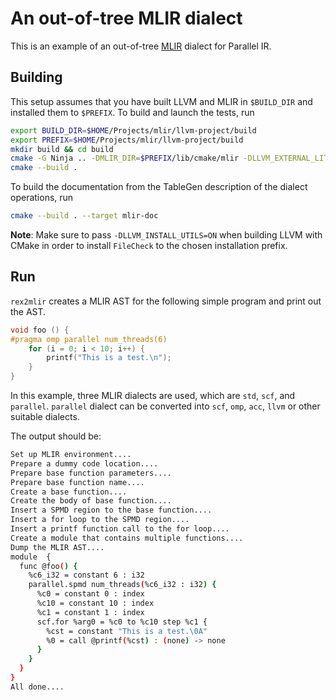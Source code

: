 # An out-of-tree MLIR dialect

This is an example of an out-of-tree [MLIR](https://mlir.llvm.org/) dialect for Parallel IR.

## Building

This setup assumes that you have built LLVM and MLIR in `$BUILD_DIR` and installed them to `$PREFIX`. To build and launch the tests, run
```bash
export BUILD_DIR=$HOME/Projects/mlir/llvm-project/build
export PREFIX=$HOME/Projects/mlir/llvm-project/build
mkdir build && cd build
cmake -G Ninja .. -DMLIR_DIR=$PREFIX/lib/cmake/mlir -DLLVM_EXTERNAL_LIT=$BUILD_DIR/bin/llvm-lit
cmake --build .
```
To build the documentation from the TableGen description of the dialect operations, run
```bash
cmake --build . --target mlir-doc
```
**Note**: Make sure to pass `-DLLVM_INSTALL_UTILS=ON` when building LLVM with CMake in order to install `FileCheck` to the chosen installation prefix.

## Run

`rex2mlir` creates a MLIR AST for the following simple program and print out the AST.

```c
void foo () {
#pragma omp parallel num_threads(6)
    for (i = 0; i < 10; i++) {
        printf("This is a test.\n");
    }
}
```

In this example, three MLIR dialects are used, which are `std`, `scf`, and `parallel`.
`parallel` dialect can be converted into `scf`, `omp`, `acc`, `llvm` or other suitable dialects.

The output should be:

```bash
Set up MLIR environment....
Prepare a dummy code location....
Prepare base function parameters....
Prepare base function name....
Create a base function....
Create the body of base function....
Insert a SPMD region to the base function....
Insert a for loop to the SPMD region....
Insert a printf function call to the for loop....
Create a module that contains multiple functions....
Dump the MLIR AST....
module  {
  func @foo() {
    %c6_i32 = constant 6 : i32
    parallel.spmd num_threads(%c6_i32 : i32) {
      %c0 = constant 0 : index
      %c10 = constant 10 : index
      %c1 = constant 1 : index
      scf.for %arg0 = %c0 to %c10 step %c1 {
        %cst = constant "This is a test.\0A"
        %0 = call @printf(%cst) : (none) -> none
      }
    }
  }
}
All done....
```
